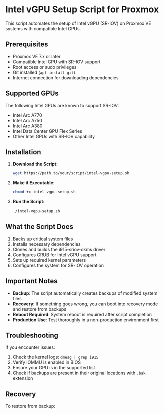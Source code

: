 # Intel vGPU Setup Script for Proxmox

This script automates the setup of Intel vGPU (SR-IOV) on Proxmox VE systems with compatible Intel GPUs.

## Prerequisites

- Proxmox VE 7.x or later
- Compatible Intel GPU with SR-IOV support
- Root access or sudo privileges
- Git installed (`apt install git`)
- Internet connection for downloading dependencies

## Supported GPUs

The following Intel GPUs are known to support SR-IOV:
- Intel Arc A770
- Intel Arc A750
- Intel Arc A380
- Intel Data Center GPU Flex Series
- Other Intel GPUs with SR-IOV capability

## Installation

1. **Download the Script:**
   ```bash
   wget https://path.to/your/script/intel-vgpu-setup.sh
   ```

2. **Make it Executable:**
   ```bash
   chmod +x intel-vgpu-setup.sh
   ```

3. **Run the Script:**
   ```bash
   ./intel-vgpu-setup.sh
   ```

## What the Script Does

1. Backs up critical system files
2. Installs necessary dependencies
3. Clones and builds the i915-sriov-dkms driver
4. Configures GRUB for Intel vGPU support
5. Sets up required kernel parameters
6. Configures the system for SR-IOV operation

## Important Notes

- **Backup**: The script automatically creates backups of modified system files
- **Recovery**: If something goes wrong, you can boot into recovery mode and restore from backups
- **Reboot Required**: System reboot is required after script completion
- **Production Use**: Test thoroughly in a non-production environment first

## Troubleshooting

If you encounter issues:
1. Check the kernel logs: `dmesg | grep i915`
2. Verify IOMMU is enabled in BIOS
3. Ensure your GPU is in the supported list
4. Check if backups are present in their original locations with `.bak` extension

## Recovery

To restore from backup:
